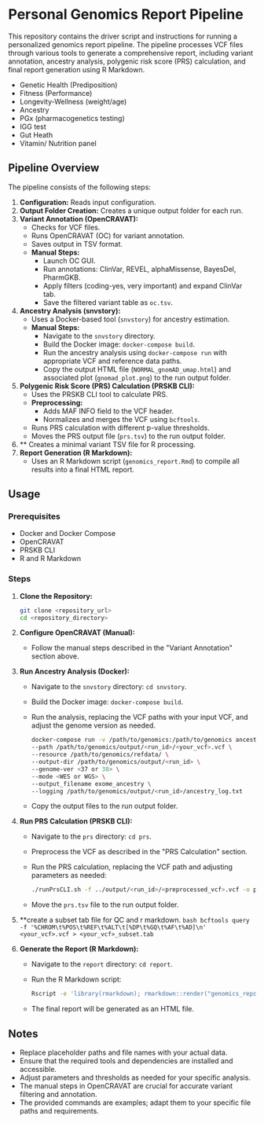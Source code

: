 # Personal Genomics Report Pipeline

This repository contains the driver script and instructions for running a personalized genomics report pipeline. The pipeline processes VCF files through various tools to generate a comprehensive report, including variant annotation, ancestry analysis, polygenic risk score (PRS) calculation, and final report generation using R Markdown.

- Genetic Health (Prediposition)
- Fitness (Performance)
- Longevity-Wellness (weight/age)
- Ancestry
- PGx (pharmacogenetics testing)
- IGG test
- Gut Heath
- Vitamin/ Nutrition panel

## Pipeline Overview

The pipeline consists of the following steps:

1.  **Configuration:** Reads input configuration.
2.  **Output Folder Creation:** Creates a unique output folder for each run.
3.  **Variant Annotation (OpenCRAVAT):**
    * Checks for VCF files.
    * Runs OpenCRAVAT (OC) for variant annotation.
    * Saves output in TSV format.
    * **Manual Steps:**
        * Launch OC GUI.
        * Run annotations: ClinVar, REVEL, alphaMissense, BayesDel, PharmGKB.
        * Apply filters (coding-yes, very important) and expand ClinVar tab.
        * Save the filtered variant table as `oc.tsv`.
4.  **Ancestry Analysis (snvstory):**
    * Uses a Docker-based tool (`snvstory`) for ancestry estimation.
    * **Manual Steps:**
        * Navigate to the `snvstory` directory.
        * Build the Docker image: `docker-compose build`.
        * Run the ancestry analysis using `docker-compose run` with appropriate VCF and reference data paths.
        * Copy the output HTML file (`NORMAL_gnomAD_umap.html`) and associated plot (`gnomad_plot.png`) to the run output folder.
5.  **Polygenic Risk Score (PRS) Calculation (PRSKB CLI):**
    * Uses the PRSKB CLI tool to calculate PRS.
    * **Preprocessing:**
        * Adds MAF INFO field to the VCF header.
        * Normalizes and merges the VCF using `bcftools`.
    * Runs PRS calculation with different p-value thresholds.
    * Moves the PRS output file (`prs.tsv`) to the run output folder.
6. ** Creates a minimal variant TSV file for R processing.
7.  **Report Generation (R Markdown):**
    * Uses an R Markdown script (`genomics_report.Rmd`) to compile all results into a final HTML report.

## Usage

### Prerequisites

* Docker and Docker Compose
* OpenCRAVAT
* PRSKB CLI
* R and R Markdown

### Steps

1.  **Clone the Repository:**

    ```bash
    git clone <repository_url>
    cd <repository_directory>
    ```

2.  **Configure OpenCRAVAT (Manual):**

    * Follow the manual steps described in the "Variant Annotation" section above.

3.  **Run Ancestry Analysis (Docker):**

    * Navigate to the `snvstory` directory: `cd snvstory`.
    * Build the Docker image: `docker-compose build`.
    * Run the analysis, replacing the VCF paths with your input VCF, and adjust the genome version as needed.

        ```bash
        docker-compose run -v /path/to/genomics:/path/to/genomics ancestry \
        --path /path/to/genomics/output/<run_id>/<your_vcf>.vcf \
        --resource /path/to/genomics/refdata/ \
        --output-dir /path/to/genomics/output/<run_id> \
        --genome-ver <37 or 38> \
        --mode <WES or WGS> \
        --output_filename exome_ancestry \
        --logging /path/to/genomics/output/<run_id>/ancestry_log.txt
        ```

    * Copy the output files to the run output folder.

4.  **Run PRS Calculation (PRSKB CLI):**

    * Navigate to the `prs` directory: `cd prs`.
    * Preprocess the VCF as described in the "PRS Calculation" section.
    * Run the PRS calculation, replacing the VCF path and adjusting parameters as needed:

        ```bash
        ./runPrsCLI.sh -f ../output/<run_id>/<preprocessed_vcf>.vcf -o prs.tsv -r <hg19 or hg38> -c <p_value_threshold> -p EUR -v
        ```

    * Move the `prs.tsv` file to the run output folder.
5. **create a subset tab file for QC and r markdown.
        ```bash
        bcftools query -f '%CHROM\t%POS\t%REF\t%ALT\t[%DP\t%GQ\t%AF\t%AD]\n' <your_vcf>.vcf > <your_vcf>_subset.tab
        ```

6.  **Generate the Report (R Markdown):**

    * Navigate to the `report` directory: `cd report`.
    * Run the R Markdown script:

        ```bash
        Rscript -e 'library(rmarkdown); rmarkdown::render("genomics_report.Rmd", "html_document")'
        ```

    * The final report will be generated as an HTML file.

## Notes

* Replace placeholder paths and file names with your actual data.
* Ensure that the required tools and dependencies are installed and accessible.
* Adjust parameters and thresholds as needed for your specific analysis.
* The manual steps in OpenCRAVAT are crucial for accurate variant filtering and annotation.
* The provided commands are examples; adapt them to your specific file paths and requirements.

